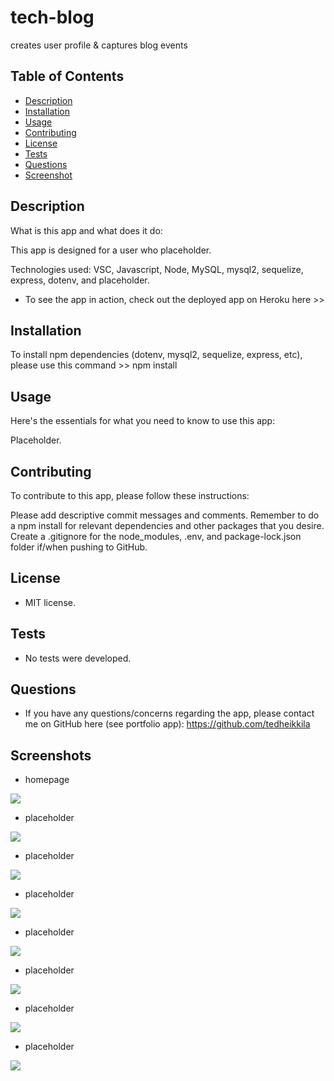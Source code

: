 # tech-blog
creates user profile &amp; captures blog events

## Table of Contents

  - [Description](#description)
  - [Installation](#installation)
  - [Usage](#usage)
  - [Contributing](#contributing)
  - [License](#license)
  - [Tests](#tests)
  - [Questions](#questions)
  - [Screenshot](#screenshots)

  ## Description

  What is this app and what does it do:

  This app is designed for a user who placeholder.
  
  Technologies used: VSC, Javascript, Node, MySQL, mysql2, sequelize, express, dotenv, and placeholder.

  * To see the app in action, check out the deployed app on Heroku here >> 


  ## Installation

  To install npm dependencies (dotenv, mysql2, sequelize, express, etc), please use this command >> npm install

  ## Usage

  Here's the essentials for what you need to know to use this app: 

  Placeholder.

  ## Contributing

  To contribute to this app, please follow these instructions: 
  
  Please add descriptive commit messages and comments. Remember to do a npm install for relevant dependencies and other packages that you desire. Create a .gitignore for the node_modules, .env, and package-lock.json folder if/when pushing to GitHub.

  ## License
  
  * MIT license.

  ## Tests

  * No tests were developed. 
  
  ## Questions

  * If you have any questions/concerns regarding the app, please contact me on GitHub here (see portfolio app): https://github.com/tedheikkila

## Screenshots

  * homepage

  ![](./assets/hw14-1.png)

   * placeholder

  ![](./assets/hw14-2.png)

   * placeholder

  ![](./assets/hw14-3.png)

  * placeholder

  ![](./assets/hw14-4.png)

  * placeholder

  ![](./assets/hw14-5.png)

  * placeholder

  ![](./assets/hw14-6.png)

  * placeholder

  ![](./assetss/hw14-7.png)

   * placeholder

  ![](./assets/hw14-8.png)



